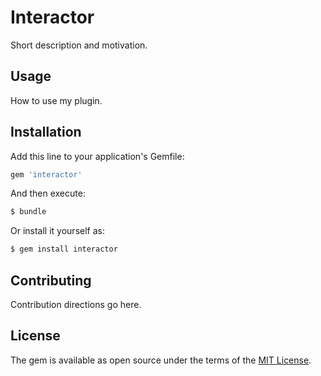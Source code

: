 # Interactor
Short description and motivation.

## Usage
How to use my plugin.

## Installation
Add this line to your application's Gemfile:

```ruby
gem 'interactor'
```

And then execute:
```bash
$ bundle
```

Or install it yourself as:
```bash
$ gem install interactor
```

## Contributing
Contribution directions go here.

## License
The gem is available as open source under the terms of the [MIT License](https://opensource.org/licenses/MIT).
